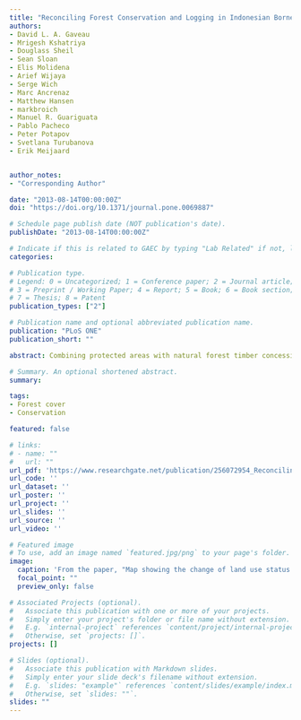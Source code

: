 ```yaml
---
title: "Reconciling Forest Conservation and Logging in Indonesian Borneo"
authors:
- David L. A. Gaveau
- Mrigesh Kshatriya
- Douglass Sheil
- Sean Sloan
- Elis Molidena
- Arief Wijaya
- Serge Wich
- Marc Ancrenaz
- Matthew Hansen
- markbroich
- Manuel R. Guariguata
- Pablo Pacheco
- Peter Potapov
- Svetlana Turubanova
- Erik Meijaard


author_notes:
- "Corresponding Author"

date: "2013-08-14T00:00:00Z"
doi: "https://doi.org/10.1371/journal.pone.0069887"

# Schedule page publish date (NOT publication's date).
publishDate: "2013-08-14T00:00:00Z"

# Indicate if this is related to GAEC by typing "Lab Related" if not, leave blank
categories: 

# Publication type.
# Legend: 0 = Uncategorized; 1 = Conference paper; 2 = Journal article;
# 3 = Preprint / Working Paper; 4 = Report; 5 = Book; 6 = Book section;
# 7 = Thesis; 8 = Patent
publication_types: ["2"]

# Publication name and optional abbreviated publication name.
publication: "PLoS ONE"
publication_short: ""

abstract: Combining protected areas with natural forest timber concessions may sustain larger forest landscapes than is possible via protected areas alone. However, the role of timber concessions in maintaining natural forest remains poorly characterized. An estimated 57% (303,525 km2) of Kalimantan's land area (532,100 km2) was covered by natural forest in 2000. About 14,212 km2 (4.7%) had been cleared by 2010. Forests in oil palm concessions had been reduced by 5,600 km2 (14.1%), while the figures for timber concessions are 1,336 km2 (1.5%), and for protected forests are 1,122 km2 (1.2%). These deforestation rates explain little about the relative performance of the different land use categories under equivalent conversion risks due to the confounding effects of location. An estimated 25% of lands allocated for timber harvesting in 2000 had their status changed to industrial plantation concessions in 2010. Based on a sample of 3,391 forest plots (1×1 km; 100 ha), and matching statistical analyses, 2000–2010 deforestation was on average 17.6 ha lower (95% C.I.; −22.3 ha–−12.9 ha) in timber concession plots than in oil palm concession plots. When location effects were accounted for, deforestation rates in timber concessions and protected areas were not significantly different (Mean difference; 0.35 ha; 95% C.I.; −0.002 ha–0.7 ha). Natural forest timber concessions in Kalimantan had similar ability as protected areas to maintain forest cover during 2000–2010, provided the former were not reclassified to industrial plantation concessions. Our study indicates the desirability of the Government of Indonesia designating its natural forest timber concessions as protected areas under the IUCN Protected Area Category VI to protect them from reclassification.

# Summary. An optional shortened abstract.
summary: 

tags:
- Forest cover
- Conservation

featured: false

# links:
# - name: ""
#   url: ""
url_pdf: 'https://www.researchgate.net/publication/256072954_Reconciling_Forest_Conservation_and_Logging_in_Indonesian_Borneo'
url_code: ''
url_dataset: ''
url_poster: ''
url_project: ''
url_slides: ''
url_source: ''
url_video: ''

# Featured image
# To use, add an image named `featured.jpg/png` to your page's folder. 
image:
  caption: 'From the paper, "Map showing the change of land use status of area allocated for natural timber harvesting and protected areas during 2000–2010 in Kalimantan. Area allocated for natural timber harvesting in 2000 and 2010 (light green); Protected area in 2000 and 2010 (dark green); Area allocated for natural timber harvesting in 2000 reclassified to industrial plantation concessions in 2010 (red); Area allocated for natural timber harvesting in 2000 reclassified to protected area in 2010 (orange); Protected area in 2000 reclassified to industrial plantation concessions in 2010 (yellow)." '
  focal_point: ""
  preview_only: false

# Associated Projects (optional).
#   Associate this publication with one or more of your projects.
#   Simply enter your project's folder or file name without extension.
#   E.g. `internal-project` references `content/project/internal-project/index.md`.
#   Otherwise, set `projects: []`.
projects: []

# Slides (optional).
#   Associate this publication with Markdown slides.
#   Simply enter your slide deck's filename without extension.
#   E.g. `slides: "example"` references `content/slides/example/index.md`.
#   Otherwise, set `slides: ""`.
slides: ""
---
```




